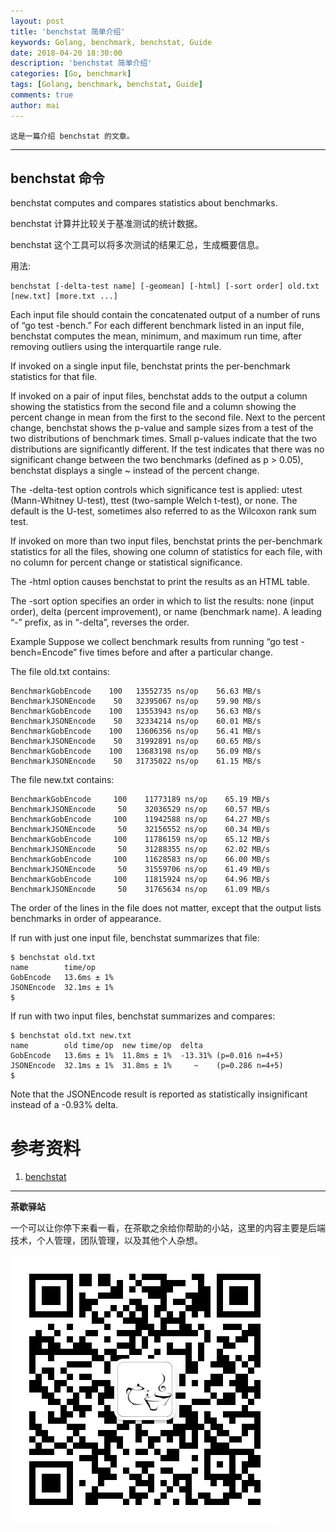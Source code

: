 ```yaml
---
layout: post
title: 'benchstat 简单介绍'
keywords: Golang, benchmark, benchstat, Guide
date: 2018-04-20 18:30:00
description: 'benchstat 简单介绍'
categories: [Go, benchmark]
tags: [Golang, benchmark, benchstat, Guide]
comments: true
author: mai
---
```


    这是一篇介绍 benchstat 的文章。

----

## benchstat 命令

benchstat computes and compares statistics about benchmarks.

benchstat 计算并比较关于基准测试的统计数据。

benchstat 这个工具可以将多次测试的结果汇总，生成概要信息。

用法:

```
benchstat [-delta-test name] [-geomean] [-html] [-sort order] old.txt [new.txt] [more.txt ...]
```

Each input file should contain the concatenated output of a number of runs of “go test -bench.” For each different benchmark listed in an input file, benchstat computes the mean, minimum, and maximum run time, after removing outliers using the interquartile range rule.

If invoked on a single input file, benchstat prints the per-benchmark statistics for that file.

If invoked on a pair of input files, benchstat adds to the output a column showing the statistics from the second file and a column showing the percent change in mean from the first to the second file. Next to the percent change, benchstat shows the p-value and sample sizes from a test of the two distributions of benchmark times. Small p-values indicate that the two distributions are significantly different. If the test indicates that there was no significant change between the two benchmarks (defined as p > 0.05), benchstat displays a single ~ instead of the percent change.

The -delta-test option controls which significance test is applied: utest (Mann-Whitney U-test), ttest (two-sample Welch t-test), or none. The default is the U-test, sometimes also referred to as the Wilcoxon rank sum test.

If invoked on more than two input files, benchstat prints the per-benchmark statistics for all the files, showing one column of statistics for each file, with no column for percent change or statistical significance.

The -html option causes benchstat to print the results as an HTML table.

The -sort option specifies an order in which to list the results: none (input order), delta (percent improvement), or name (benchmark name). A leading “-” prefix, as in “-delta”, reverses the order.

Example
Suppose we collect benchmark results from running “go test -bench=Encode” five times before and after a particular change.

The file old.txt contains:

```
BenchmarkGobEncode    100   13552735 ns/op    56.63 MB/s
BenchmarkJSONEncode    50   32395067 ns/op    59.90 MB/s
BenchmarkGobEncode    100   13553943 ns/op    56.63 MB/s
BenchmarkJSONEncode    50   32334214 ns/op    60.01 MB/s
BenchmarkGobEncode    100   13606356 ns/op    56.41 MB/s
BenchmarkJSONEncode    50   31992891 ns/op    60.65 MB/s
BenchmarkGobEncode    100   13683198 ns/op    56.09 MB/s
BenchmarkJSONEncode    50   31735022 ns/op    61.15 MB/s
```

The file new.txt contains:

```
BenchmarkGobEncode     100    11773189 ns/op    65.19 MB/s
BenchmarkJSONEncode     50    32036529 ns/op    60.57 MB/s
BenchmarkGobEncode     100    11942588 ns/op    64.27 MB/s
BenchmarkJSONEncode     50    32156552 ns/op    60.34 MB/s
BenchmarkGobEncode     100    11786159 ns/op    65.12 MB/s
BenchmarkJSONEncode     50    31288355 ns/op    62.02 MB/s
BenchmarkGobEncode     100    11628583 ns/op    66.00 MB/s
BenchmarkJSONEncode     50    31559706 ns/op    61.49 MB/s
BenchmarkGobEncode     100    11815924 ns/op    64.96 MB/s
BenchmarkJSONEncode     50    31765634 ns/op    61.09 MB/s
```

The order of the lines in the file does not matter, except that the output lists benchmarks in order of appearance.

If run with just one input file, benchstat summarizes that file:

```shell
$ benchstat old.txt
name        time/op
GobEncode   13.6ms ± 1%
JSONEncode  32.1ms ± 1%
$
```

If run with two input files, benchstat summarizes and compares:

```shell
$ benchstat old.txt new.txt
name        old time/op  new time/op  delta
GobEncode   13.6ms ± 1%  11.8ms ± 1%  -13.31% (p=0.016 n=4+5)
JSONEncode  32.1ms ± 1%  31.8ms ± 1%     ~    (p=0.286 n=4+5)
$
```

Note that the JSONEncode result is reported as statistically insignificant instead of a -0.93% delta.

# 参考资料

1. [benchstat](https://godoc.org/golang.org/x/perf/cmd/benchstat)

----

**茶歇驿站**

一个可以让你停下来看一看，在茶歇之余给你帮助的小站，这里的内容主要是后端技术，个人管理，团队管理，以及其他个人杂想。

![茶歇驿站二维码](https://raw.githubusercontent.com/yangwenmai/maiyang.me/master/blog/tech_tea.jpg)
